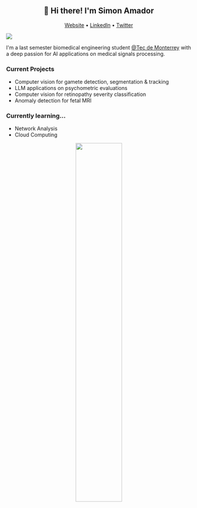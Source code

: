 <h2 align='center'>
👋 Hi there! I'm Simon Amador
</h2>
<p align="center">
  <a href="https://simonamador.github.io/">Website</a> •
  <a href="https://www.linkedin.com/in/carlos-simon-amador-izaguirre/">LinkedIn</a> •
  <a href="https://twitter.com/samador0208">Twitter</a>
</p>


<p align="left"> <img src="https://komarev.com/ghpvc/?username=simonamador&color=lightgray&style=for-the-badge" />

I'm a last semester biomedical engineering student <a href="https://tec.mx/es">@Tec de Monterrey</a> with a deep passion for AI applications on medical signals processing.

### Current Projects
- Computer vision for gamete detection, segmentation & tracking
- LLM applications on psychometric evaluations
- Computer vision for retinopathy severity classification
- Anomaly detection for fetal MRI

### Currently learning...
- Network Analysis
- Cloud Computing

<div align='center'>
<img src = "https://github-readme-stats.vercel.app/api/top-langs/?username=simonamador&theme=tokyonight&langs_count=4&layout=compact" width="50%" >
</div>
